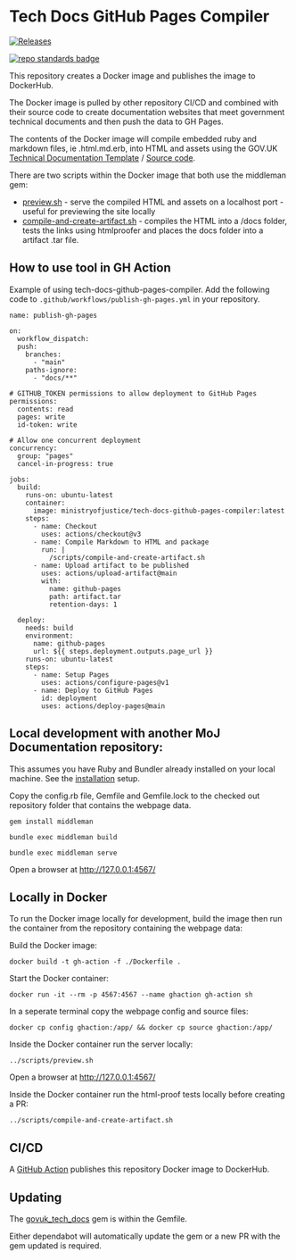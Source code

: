 # Tech Docs GitHub Pages Compiler

[![Releases](https://img.shields.io/github/release/ministryofjustice/tech-docs-github-pages-compiler/all.svg?style=flat-square)](https://github.com/ministryofjustice/tech-docs-github-pages-compiler/releases)

[![repo standards badge](https://img.shields.io/badge/dynamic/json?color=blue&style=for-the-badge&logo=github&label=MoJ%20Compliant&query=%24.data%5B%3F%28%40.name%20%3D%3D%20%22tech-docs-github-pages-compiler%22%29%5D.status&url=https%3A%2F%2Foperations-engineering-reports.cloud-platform.service.justice.gov.uk%2Fgithub_repositories)](https://operations-engineering-reports.cloud-platform.service.justice.gov.uk/github_repositories#tech-docs-github-pages-compiler "Link to report")

This repository creates a Docker image and publishes the image to DockerHub.

The Docker image is pulled by other repository CI/CD and combined with their source code to create documentation websites that meet government technical documents and then push the data to GH Pages.

The contents of the Docker image will compile embedded ruby and markdown files, ie .html.md.erb, into HTML and assets using the GOV.UK [Technical Documentation Template](https://tdt-documentation.london.cloudapps.digital/) / [Source code](https://github.com/alphagov/tech-docs-template).

There are two scripts within the Docker image that both use the middleman gem:

- [preview.sh](scripts/preview.sh) - serve the compiled HTML and assets on a localhost port - useful for previewing the site locally
- [compile-and-create-artifact.sh](scripts/compile-and-create-artifact.sh) - compiles the HTML into a /docs folder, tests the links using htmlproofer and places the docs folder into a artifact .tar file.

## How to use tool in GH Action

Example of using tech-docs-github-pages-compiler. Add the following code to ```.github/workflows/publish-gh-pages.yml``` in your repository.

```
name: publish-gh-pages

on:
  workflow_dispatch:
  push:
    branches:
      - "main"
    paths-ignore:
      - "docs/**"

# GITHUB_TOKEN permissions to allow deployment to GitHub Pages
permissions:
  contents: read
  pages: write
  id-token: write

# Allow one concurrent deployment
concurrency:
  group: "pages"
  cancel-in-progress: true
  
jobs:
  build:
    runs-on: ubuntu-latest
    container:
      image: ministryofjustice/tech-docs-github-pages-compiler:latest
    steps:
      - name: Checkout
        uses: actions/checkout@v3
      - name: Compile Markdown to HTML and package
        run: |
          /scripts/compile-and-create-artifact.sh
      - name: Upload artifact to be published
        uses: actions/upload-artifact@main
        with:
          name: github-pages
          path: artifact.tar
          retention-days: 1

  deploy:
    needs: build
    environment:
      name: github-pages
      url: ${{ steps.deployment.outputs.page_url }}
    runs-on: ubuntu-latest
    steps:
      - name: Setup Pages
        uses: actions/configure-pages@v1
      - name: Deploy to GitHub Pages
        id: deployment
        uses: actions/deploy-pages@main
```

## Local development with another MoJ Documentation repository:

This assumes you have Ruby and Bundler already installed on your local machine. See the [installation](https://tdt-documentation.london.cloudapps.digital/create_project/get_started/#get-started) setup.

Copy the config.rb file, Gemfile and Gemfile.lock to the checked out repository folder that contains the webpage data.

```
gem install middleman

bundle exec middleman build

bundle exec middleman serve
```

Open a browser at http://127.0.0.1:4567/

## Locally in Docker

To run the Docker image locally for development, build the image then run the container from the repository containing the webpage data:

Build the Docker image:

```
docker build -t gh-action -f ./Dockerfile .
```

Start the Docker container:

```
docker run -it --rm -p 4567:4567 --name ghaction gh-action sh
```

In a seperate terminal copy the webpage config and source files:

```
docker cp config ghaction:/app/ && docker cp source ghaction:/app/
```

Inside the Docker container run the server locally:

```
../scripts/preview.sh
```

Open a browser at http://127.0.0.1:4567/

Inside the Docker container run the html-proof tests locally before creating a PR:

```
../scripts/compile-and-create-artifact.sh
```

## CI/CD

A [GitHub Action](.github/workflows/docker-hub.yml) publishes this repository Docker image to DockerHub.

## Updating

The [govuk_tech_docs](https://rubygems.org/gems/govuk_tech_docs) gem is within the Gemfile.

Either dependabot will automatically update the gem or a new PR with the gem updated is required.

